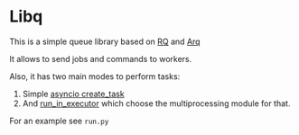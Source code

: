# Libq

This is a simple queue library based on [RQ](https://python-rq.org/) and [Arq](https://arq-docs.helpmanual.io/)

It allows to send jobs and commands to workers. 

Also, it has two main modes to perform tasks:

1. Simple [asyncio create_task](https://docs.python.org/3/library/asyncio-task.html#creating-tasks)
2. And [run_in_executor](https://docs.python.org/3/library/asyncio-eventloop.html#asyncio.loop.run_in_executor) which choose the multiprocessing module for that. 

For an example see `run.py`


